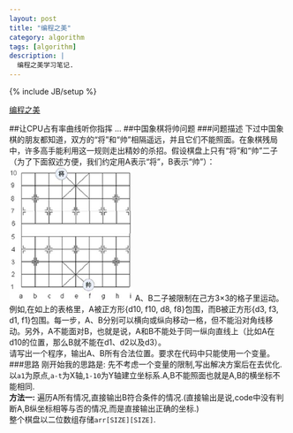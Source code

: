 ```yaml
---
layout: post
title: "编程之美"
category: algorithm 
tags: [algorithm]
description: |
  编程之美学习笔记. 
---
```

{% include JB/setup %}

[编程之美](http://book.douban.com/subject/3004255/)

##让CPU占有率曲线听你指挥
...
##中国象棋将帅问题
###问题描述
下过中国象棋的朋友都知道，双方的“将”和“帅”相隔遥远，并且它们不能照面。在象棋残局中，许多高手能利用这一规则走出精妙的杀招。假设棋盘上只有“将”和“帅”二子（为了下面叙述方便，我们约定用A表示“将”，B表示“帅”）： 
![中国象棋将帅问题](/res/images/algorithm/beauty-of-programming-1.png "中国象棋将帅问题")
A、B二子被限制在己方3×3的格子里运动。例如,在如上的表格里，A被正方形{d10, f10, d8, f8}包围，而B被正方形{d3, f3, d1, f1}包围。每一步，A、B分别可以横向或纵向移动一格，但不能沿对角线移动。另外，A不能面对B，也就是说，A和B不能处于同一纵向直线上（比如A在d10的位置，那么B就不能在d1、d2以及d3）。  
请写出一个程序，输出A、B所有合法位置。要求在代码中只能使用一个变量。  
###思路
刚开始我的思路是: 先不考虑一个变量的限制,写出解决方案后在去优化.以`a1`为原点,`a-t`为X轴,`1-10`为Y轴建立坐标系.A,B不能照面也就是A,B的横坐标不能相同.  
**方法一:** 遍历A所有情况,直接输出B符合条件的情况.(直接输出是说,code中没有判断A,B纵坐标相等与否的情况,而是直接输出正确的坐标.)  
整个棋盘以二位数组存储`arr[SIZE][SIZE]`.

